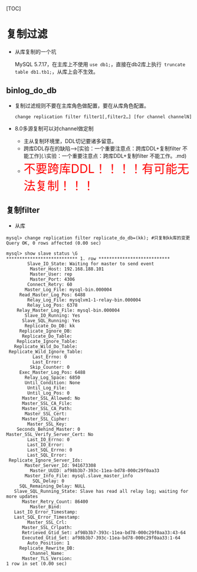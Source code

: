 [TOC]

# 复制过滤

- 从库复制的一个坑

  MySQL 5.7.17，在主库上不使用 `use db1;`，直接在db2库上执行` truncate table db1.tb1;`，从库上会不生效。


## binlog_do_db

- 复制过滤规则不要在主库角色做配置，要在从库角色配置。

  ```
  change replication filter filter1[,filter2…] [for channel channelN]
  ```

  

- 8.0多源复制可以对channel做定制
  - 主从复制环境里，DDL切记要诸多留意。
  - 跨库DDL存在的缺陷-->[实验：一个重要注意点：跨库DDL+复制filter 不能工作](.\实验：一个重要注意点：跨库DDL+复制filter 不能工作。.md)
  - <font color=red size=6>不要跨库DDL！！！！有可能无法复制！！！</font>

## 复制filter


- 从库

```
mysql> change replication filter replicate_do_db=(kk); #只复制kk库的变更
Query OK, 0 rows affected (0.00 sec)

mysql> show slave status \G
*************************** 1. row ***************************
        Slave_IO_State: Waiting for master to send event
         Master_Host: 192.168.188.101
         Master_User: rep
         Master_Port: 4306
        Connect_Retry: 60
       Master_Log_File: mysql-bin.000004
     Read_Master_Log_Pos: 6488
        Relay_Log_File: mysqlvm1-1-relay-bin.000004
        Relay_Log_Pos: 6378
    Relay_Master_Log_File: mysql-bin.000004
       Slave_IO_Running: Yes
      Slave_SQL_Running: Yes
       Replicate_Do_DB: kk
     Replicate_Ignore_DB: 
      Replicate_Do_Table: 
    Replicate_Ignore_Table: 
   Replicate_Wild_Do_Table: 
 Replicate_Wild_Ignore_Table: 
          Last_Errno: 0
          Last_Error: 
         Skip_Counter: 0
     Exec_Master_Log_Pos: 6488
       Relay_Log_Space: 6850
       Until_Condition: None
        Until_Log_File: 
        Until_Log_Pos: 0
      Master_SSL_Allowed: No
      Master_SSL_CA_File: 
      Master_SSL_CA_Path: 
       Master_SSL_Cert: 
      Master_SSL_Cipher: 
        Master_SSL_Key: 
    Seconds_Behind_Master: 0
Master_SSL_Verify_Server_Cert: No
        Last_IO_Errno: 0
        Last_IO_Error: 
        Last_SQL_Errno: 0
        Last_SQL_Error: 
 Replicate_Ignore_Server_Ids: 
       Master_Server_Id: 941673308
         Master_UUID: af98b3b7-393c-11ea-bd78-000c29f0aa33
       Master_Info_File: mysql.slave_master_info
          SQL_Delay: 0
     SQL_Remaining_Delay: NULL
   Slave_SQL_Running_State: Slave has read all relay log; waiting for more updates
      Master_Retry_Count: 86400
         Master_Bind: 
   Last_IO_Error_Timestamp: 
   Last_SQL_Error_Timestamp: 
        Master_SSL_Crl: 
      Master_SSL_Crlpath: 
      Retrieved_Gtid_Set: af98b3b7-393c-11ea-bd78-000c29f0aa33:43-64
      Executed_Gtid_Set: af98b3b7-393c-11ea-bd78-000c29f0aa33:1-64
        Auto_Position: 1
     Replicate_Rewrite_DB: 
         Channel_Name: 
      Master_TLS_Version: 
1 row in set (0.00 sec)

```
